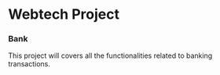 # Webtech Project

### Bank
This project will covers all the functionalities related to banking transactions.
   
